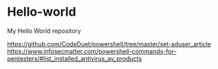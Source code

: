 # Hello-world
My Hello World repository

https://github.com/CodeDuet/powershell/tree/master/set-aduser_article
https://www.infosecmatter.com/powershell-commands-for-pentesters/#list_installed_antivirus_av_products
